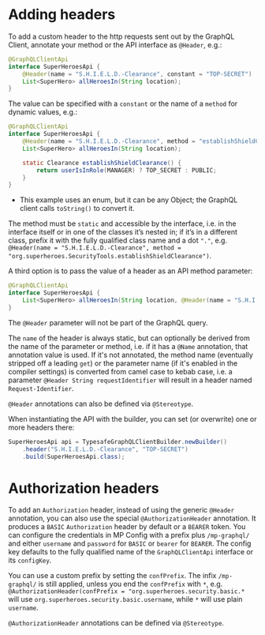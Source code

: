 Adding headers
=======

To add a custom header to the http requests sent out by the GraphQL
Client, annotate your method or the API interface as `@Header`, e.g.:

``` java
@GraphQLClientApi
interface SuperHeroesApi {
    @Header(name = "S.H.I.E.L.D.-Clearance", constant = "TOP-SECRET")
    List<SuperHero> allHeroesIn(String location);
}
```

The value can be specified with a `constant` or the name of a `method` for dynamic values, e.g.:

``` java
@GraphQLClientApi
interface SuperHeroesApi {
    @Header(name = "S.H.I.E.L.D.-Clearance", method = "establishShieldClearance")
    List<SuperHero> allHeroesIn(String location);

    static Clearance establishShieldClearance() { 
        return userIsInRole(MANAGER) ? TOP_SECRET : PUBLIC;
    }
}
```

-   This example uses an enum, but it can be any Object; the GraphQL client
    calls `toString()` to convert it.

The method must be `static` and accessible by the interface, i.e. in the
interface itself or in one of the classes it’s nested in; if it’s in a
different class, prefix it with the fully qualified class name and a dot
`"."`, e.g.
`@Header(name = "S.H.I.E.L.D.-Clearance", method = "org.superheroes.SecurityTools.establishShieldClearance")`.

A third option is to pass the value of a header as an API method
parameter:

``` java
@GraphQLClientApi
interface SuperHeroesApi {
    List<SuperHero> allHeroesIn(String location, @Header(name = "S.H.I.E.L.D.-Clearance") Clearance clearance);
}
```

The `@Header` parameter will not be part of the GraphQL query.

The `name` of the header is always static, but can optionally be derived from the name of the parameter or method, i.e. if it has a `@Name` annotation, that annotation value is used. If it's not annotated, the method name (eventually stripped off a leading `get`) or the parameter name (if it's enabled in the compiler settings) is converted from camel case to kebab case, i.e. a parameter `@Header String requestIdentifier` will result in a header named `Request-Identifier`.

`@Header` annotations can also be defined via `@Stereotype`.

When instantiating the API with the builder, you can set (or overwrite)
one or more headers there:

``` java
SuperHeroesApi api = TypesafeGraphQLClientBuilder.newBuilder()
    .header("S.H.I.E.L.D.-Clearance", "TOP-SECRET")
    .build(SuperHeroesApi.class);
```


Authorization headers
====================

To add an `Authorization` header, instead of using the generic `@Header`
annotation, you can also use the special `@AuthorizationHeader`
annotation. It produces a `BASIC` `Authorization` header by default or a
`BEARER` token. You can configure the credentials in MP Config with a
prefix plus `/mp-graphql/` and either `username` and `password` for
`BASIC` or `bearer` for `BEARER`. The config key defaults to the fully
qualified name of the `GraphQLClientApi` interface or its `configKey`.

You can use a custom prefix by setting the `confPrefix`. The infix
`/mp-graphql/` is still applied, unless you end the `confPrefix` with
`*`, e.g.
`@AuthorizationHeader(confPrefix = "org.superheroes.security.basic.*`
will use `org.superheroes.security.basic.username`, while `*` will use
plain `username`.

`@AuthorizationHeader` annotations can be defined via `@Stereotype`.
